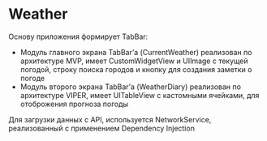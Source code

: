 # Weather

Основу приложения формирует TabBar:
- Модуль главного экрана TabBar’а (CurrentWeather) реализован по архитектуре MVP, имеет CustomWidgetView и UIImage с текущей погодой, строку поиска городов и кнопку для создания заметки о погоде
- Модуль второго экрана TabBar’а (WeatherDiary) реализован по архитектуре VIPER, имеет UITableView с кастомными ячейками, для отоброжения прогноза погоды

Для загрузки данных с API, используется NetworkService, реализованный с применением Dependency Injection

